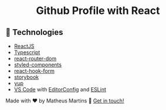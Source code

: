 <h1 align="center">
    Github Profile with React
</h1>


## :rocket: Technologies

- [ReactJS](https://reactjs.org/)
- [Typescript][ts]
- [react-router-dom](https://github.com/ReactTraining/react-router)
- [styled-components](https://www.styled-components.com/)
- [react-hook-form](https://react-hook-form.com/)
- [storybook](https://storybook.js.org/)
- [yup](https://www.npmjs.com/package/yup?activeTab=readme)
- [VS Code][vscode] with [EditorConfig][vceditconfig] and [ESLint][vceslint]



Made with ♥ by Matheus Martins :wave: [Get in touch!](https://www.linkedin.com/in/matheus-martins-78859b117/)

[ts]: https://www.typescriptlang.org
[vscode]: https://code.visualstudio.com/
[yarn]: https://yarnpkg.com/
[vceditconfig]: https://marketplace.visualstudio.com/items?itemName=EditorConfig.EditorConfig
[vceslint]: https://marketplace.visualstudio.com/items?itemName=dbaeumer.vscode-eslint
